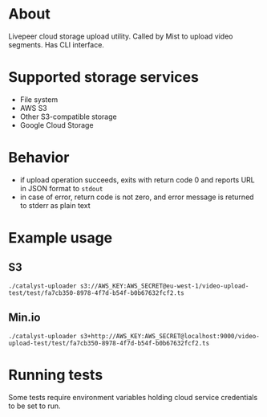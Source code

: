 # About
Livepeer cloud storage upload utility. Called by Mist to upload video segments. Has CLI interface.

# Supported storage services
* File system
* AWS S3
* Other S3-compatible storage
* Google Cloud Storage

# Behavior
- if upload operation succeeds, exits with return code 0 and reports URL in JSON format to `stdout`
- in case of error, return code is not zero, and error message is returned to stderr as plain text

# Example usage
## S3
```
./catalyst-uploader s3://AWS_KEY:AWS_SECRET@eu-west-1/video-upload-test/test/fa7cb350-8978-4f7d-b54f-b0b67632fcf2.ts
```
## Min.io
```
./catalyst-uploader s3+http://AWS_KEY:AWS_SECRET@localhost:9000/video-upload-test/test/fa7cb350-8978-4f7d-b54f-b0b67632fcf2.ts
```

# Running tests
Some tests require environment variables holding cloud service credentials to be set to run.
